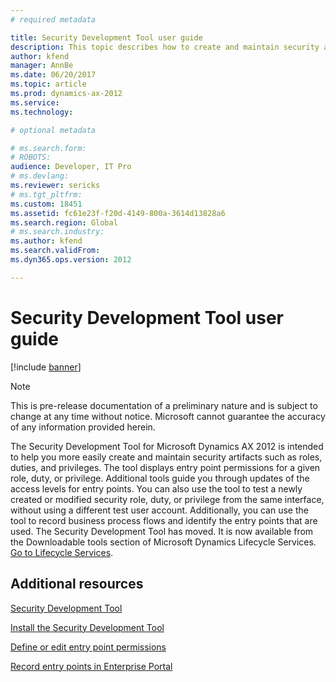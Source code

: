 ```yaml
---
# required metadata

title: Security Development Tool user guide
description: This topic describes how to create and maintain security artifacts such as roles, duties, and privileges by using the Security Development Tool.
author: kfend
manager: AnnBe
ms.date: 06/20/2017
ms.topic: article
ms.prod: dynamics-ax-2012 
ms.service:
ms.technology:

# optional metadata

# ms.search.form: 
# ROBOTS: 
audience: Developer, IT Pro
# ms.devlang: 
ms.reviewer: sericks
# ms.tgt_pltfrm: 
ms.custom: 18451
ms.assetid: fc61e23f-f20d-4149-800a-3614d13828a6
ms.search.region: Global
# ms.search.industry: 
ms.author: kfend
ms.search.validFrom: 
ms.dyn365.ops.version: 2012

---
```


# Security Development Tool user guide

[!include [banner](../../includes/banner.md)]

> [!NOTE]
> This is pre-release documentation of a preliminary nature and is subject to change at any time without notice. Microsoft cannot guarantee the accuracy of any information provided herein.

The Security Development Tool for Microsoft Dynamics AX 2012 is intended to help you more easily create and maintain security artifacts such as roles, duties, and privileges. The tool displays entry point permissions for a given role, duty, or privilege. Additional tools guide you through updates of the access levels for entry points. You can also use the tool to test a newly created or modified security role, duty, or privilege from the same interface, without using a different test user account. Additionally, you can use the tool to record business process flows and identify the entry points that are used. The Security Development Tool has moved. It is now available from the Downloadable tools section of Microsoft Dynamics Lifecycle Services. [Go to Lifecycle Services](https://lcs.dynamics.com).


Additional resources
--------

[Security Development Tool](overview-security-development-tool-user-interface.md)

[Install the Security Development Tool](install-security-development-tool.md)

[Define or edit entry point permissions](define-edit-entry-point-permissions.md)

[Record entry points in Enterprise Portal](record-entry-points-enterprise-portal.md)



